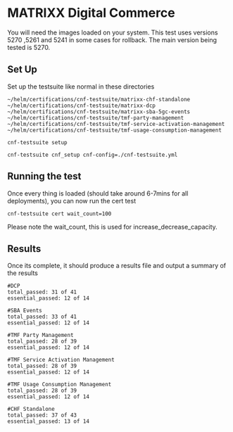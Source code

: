 # MATRIXX Digital Commerce

You will need the images loaded on your system. This test uses versions 5270 ,5261 and 5241 in some cases for rollback.
The main version being tested is 5270.


## Set Up

Set up the testsuite like normal in these directories
```
~/helm/certifications/cnf-testsuite/matrixx-chf-standalone
~/helm/certifications/cnf-testsuite/matrixx-dcp
~/helm/certifications/cnf-testsuite/matrixx-sba-5gc-events
~/helm/certifications/cnf-testsuite/tmf-party-management
~/helm/certifications/cnf-testsuite/tmf-service-activation-management
~/helm/certifications/cnf-testsuite/tmf-usage-consumption-management
```
```
cnf-testsuite setup
```
```
cnf-testsuite cnf_setup cnf-config=./cnf-testsuite.yml
```

## Running the test

Once every thing is loaded (should take around 6-7mins for all deployments), you can now run the cert test

```
cnf-testsuite cert wait_count=100
```

Please note the wait_count, this is used for increase_decrease_capacity.

## Results

Once its complete, it should produce a results file and output a summary of the results

```
#DCP
total_passed: 31 of 41
essential_passed: 12 of 14

#SBA Events
total_passed: 33 of 41
essential_passed: 12 of 14

#TMF Party Management   
total_passed: 28 of 39
essential_passed: 12 of 14

#TMF Service Activation Management
total_passed: 28 of 39
essential_passed: 12 of 14

#TMF Usage Consumption Management
total_passed: 28 of 39
essential_passed: 12 of 14

#CHF Standalone
total_passed: 37 of 43
essential_passed: 13 of 14
```
